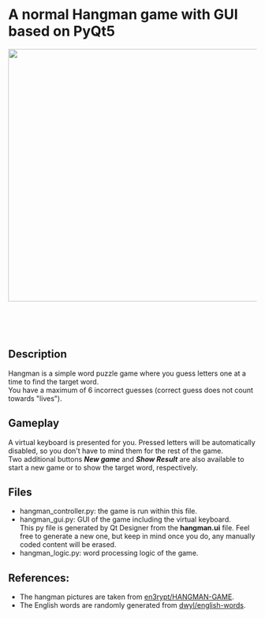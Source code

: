 # A normal Hangman game with GUI based on PyQt5
<p align="center">
  <img src="https://github.com/khoatran94/hangman_PyQt5/assets/39628780/54b5edb1-1a6c-4a48-a483-c5bdc17ef4e4" width="512">
</p>

<br/>
<br/>
<br/>

## Description
Hangman is a simple word puzzle game where you guess letters one at a time to find the target word.\
You have a maximum of 6 incorrect guesses (correct guess does not count towards "lives").

## Gameplay
A virtual keyboard is presented for you. Pressed letters will be automatically disabled, so you don't have to mind them for the rest of the game.\
Two additional buttons ***New game*** and ***Show Result*** are also available to start a new game or to show the target word, respectively.

## Files
* hangman_controller.py: the game is run within this file.
* hangman_gui.py: GUI of the game including the virtual keyboard.\
  This py file is generated by Qt Designer from the **hangman.ui** file. Feel free to generate a new one, but keep in mind once you do, any manually coded content will be erased.
* hangman_logic.py: word processing logic of the game.
  
## References:
 * The hangman pictures are taken from [en3rypt/HANGMAN-GAME](https://github.com/en3rypt/HANGMAN-GAME).
 * The English words are randomly generated from [dwyl/english-words](https://github.com/dwyl/english-words).





